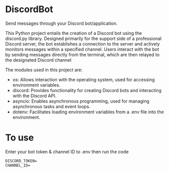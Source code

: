 # DiscordBot
Send messages through your Discord bot/application. 

This Python project entails the creation of a Discord bot using the discord.py library. Designed primarily for the support side of a professional Discord server, the bot establishes a connection to the server and actively monitors messages within a specified channel. Users interact with the bot by sending messages directly from the terminal, which are then relayed to the designated Discord channel

The modules used in this project are:
- os: Allows interaction with the operating system, used for accessing environment variables.
- discord: Provides functionality for creating Discord bots and interacting with the Discord API.
- asyncio: Enables asynchronous programming, used for managing asynchronous tasks and event loops.
- dotenv: Facilitates loading environment variables from a .env file into the environment.
# To use 
Enter your bot token & channel ID to .env then run the code
```
DISCORD_TOKEN=
CHANNEL_ID=
```
